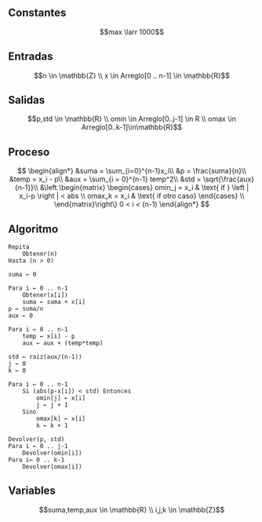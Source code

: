 ## Constantes
$$max \larr 1000$$
## Entradas
$$n \in \mathbb{Z} \\ x \in Arreglo[0 .. n-1] \in \mathbb{R}$$
## Salidas
$$p,std \in \mathbb{R} \\ omin \in Arreglo[0..j-1] \in R \\ omax \in Arreglo[0..k-1]\in\mathbb{R}$$
## Proceso
$$  \begin{align*}
    &suma = \sum_{i=0}^{n-1}x_i\\
    &p = \frac{suma}{n}\\
    &temp =  x_i - p\\
    &aux = \sum_{i = 0}^{n-1} temp^2\\
    &std = \sqrt{\frac{aux}{n-1}}\\
    &\left.\begin{matrix}
    \begin{cases}
    omin_j = x_i & \text{ if } \left | x_i-p \right | < abs \\
    omax_k = x_i & \text{ if otro caso} 
    \end{cases} \\
    \end{matrix}\right\} 0 < i < (n-1)
    \end{align*}  $$
## Algoritmo
```
Repita
    Obtener(n)
Hasta (n > 0)

suma ← 0

Para i ← 0 .. n-1
    Obtener(x[i])
    suma ← suma + x[i]
p ← suma/n
aux ← 0

Para i ← 0 .. n-1
    temp ← x[i] - p
    aux ← aux + (temp*temp)

std ← raiz(aux/(n-1))
j ← 0
k ← 0

Para i ← 0 .. n-1
    Si (abs(p-x[i]) < std) Entonces
        omin[j] ← x[i]
        j ← j + 1
    Sino
        omax[k] ← x[i]
        k ← k + 1

Devolver(p, std)
Para i ← 0 .. j-1
    Devolver(omin[i])
Para i← 0 .. k-1
    Devolver(omax[i])
```

## Variables
$$suma,temp,aux \in \mathbb{R} \\ i,j,k \in \mathbb{Z}$$
